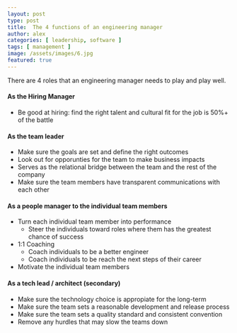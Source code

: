 ```yaml
---
layout: post
type: post
title:  The 4 functions of an engineering manager
author: alex
categories: [ leadership, software ]
tags: [ management ]
image: /assets/images/6.jpg
featured: true
---
```


There are 4 roles that an engineering manager needs to play and play well.

#### As the Hiring Manager 
 - Be good at hiring: find the right talent and cultural fit for the job is 50%+ of the battle  
   
#### As the team leader
  - Make sure the goals are set and define the right outcomes    
  - Look out for opporunties for the team to make business impacts
  - Serves as the relational bridge between the team and the rest of the company  
  - Make sure the team members have transparent communications with each other

#### As a people manager to the individual team members
  - Turn each individual team member into performance
    - Steer the individuals toward roles where them has the greatest chance of success    
  - 1:1 Coaching
    - Coach individuals to be a better engineer
    - Coach individuals to be reach the next steps of their career
  - Motivate the individual team members

#### As a tech lead / architect (secondary)
  - Make sure the technology choice is appropiate for the long-term
  - Make sure the team sets a reasonable development and release process
  - Make sure the team sets a quality standard and consistent convention
  - Remove any hurdles that may slow the teams down 
  